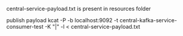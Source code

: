 central-service-payload.txt is present in resources folder

publish payload
kcat -P -b localhost:9092 -t central-kafka-service-consumer-test -K "|" -l < central-service-payload.txt
